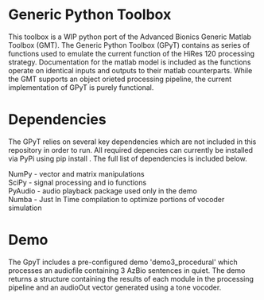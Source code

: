 # Generic Python Toolbox

This toolbox is a WIP python port of the Advanced Bionics Generic Matlab Toolbox (GMT). The Generic Python Toolbox (GPyT) contains as series of functions used to emulate the current function of the HiRes 120 processing strategy. Documentation for the matlab model is included as the functions operate on identical inputs and outputs to their matlab counterparts. While the GMT supports an object orieted processing pipeline, the current implementation of GPyT is purely functional. 

# Dependencies
The GPyT relies on several key dependencies which are not included in this repository in order to run. All required depencies can currently be installed via PyPi using pip install <package name>. The full list of dependencies is included below.
 
NumPy - vector and matrix manipulations\
SciPy - signal processing and io functions\
PyAudio - audio playback package used only in the demo\
Numba - Just In Time compilation to optimize portions of vocoder simulation

# Demo
The GpyT includes a pre-configured demo 'demo3_procedural' which processes an audiofile containing 3 AzBio sentences in quiet. The demo returns a structure containing the results of each module in the processing pipeline and an audioOut vector generated using a tone vocoder.

 
